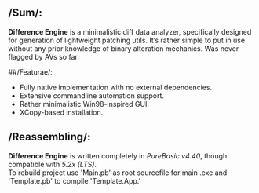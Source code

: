 ## /Sum/:
**Difference Engine** is a minimalistic diff data analyzer, specifically designed for generation of lightweight patching utils. It’s rather simple to put in use without any prior knowledge of binary alteration mechanics. 
Was never flagged by AVs so far.

##/Featurae/:
-	Fully native implementation with no external dependencies.
-	Extensive commandline automation support.
-	Rather minimalistic Win98-inspired GUI.
-	XCopy-based installation.

## /Reassembling/:
**Difference Engine** is written completely in *PureBasic v4.40*, though compatible with *5.2x (LTS)*.  
To rebuild project use 'Main.pb' as root sourcefile for main .exe and 'Template.pb' to compile 'Template.App.'
